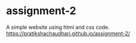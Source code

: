 # assignment-2
A simple website using html and css code.
https://pratikshachaudhari.github.io/assignment-2/
